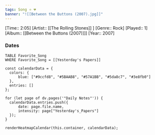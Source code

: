 ```yaml
---
tags: Song ⭐ 💔
banner: "![[Between the Buttons (2007).jpg]]"
---
```

[Time:: 2:05]
[Artist:: [[The Rolling Stones]] ]
[Genre:: Rock]
[Played:: 1]
[Album:: [[Between the Buttons (2007)]]]
[Year:: 2007]
### Dates
````dataview
TABLE Favorite_Song
WHERE Favorite_Song = [[Yesterday's Papers]]
````
  ```dataviewjs
const calendarData = { 
	colors: { 
		blue: ["#9ccfd8", "#5BAAB8", "#57A1BB", "#5da8c7", "#3e8fb0"] 
	}, 
	entries: [] 
}; 

for (let page of dv.pages('"Daily Notes"')) { 
	calendarData.entries.push({ 
		date: page.file.name, 
		intensity: page["Yesterday's_Papers"]
	}); 
} 

renderHeatmapCalendar(this.container, calendarData);
```
